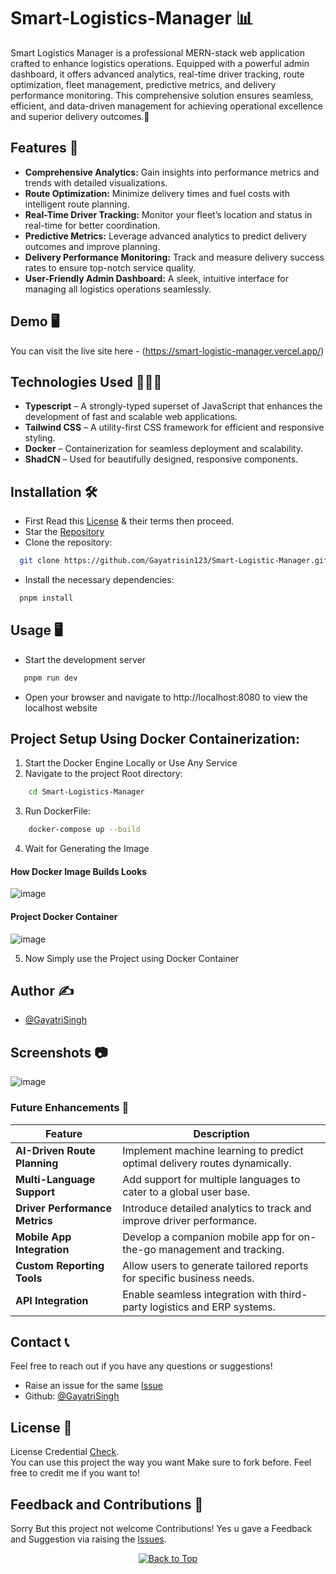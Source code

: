 # Smart-Logistics-Manager 📊

Smart Logistics Manager is a professional MERN-stack web application crafted to enhance logistics operations. Equipped with a powerful admin dashboard, it offers advanced analytics, real-time driver tracking, route optimization, fleet management, predictive metrics, and delivery performance monitoring. This comprehensive solution ensures seamless, efficient, and data-driven management for achieving operational excellence and superior delivery outcomes.🚀


## Features 🚀

- **Comprehensive Analytics:** Gain insights into performance metrics and trends with detailed visualizations.
- **Route Optimization:** Minimize delivery times and fuel costs with intelligent route planning.
- **Real-Time Driver Tracking:** Monitor your fleet’s location and status in real-time for better coordination.
- **Predictive Metrics:** Leverage advanced analytics to predict delivery outcomes and improve planning.
- **Delivery Performance Monitoring:** Track and measure delivery success rates to ensure top-notch service quality.
- **User-Friendly Admin Dashboard:** A sleek, intuitive interface for managing all logistics operations seamlessly.

## Demo 🖥️
You can visit the live site here - (https://smart-logistic-manager.vercel.app/)

## Technologies Used 👨🏻‍💻
- **Typescript** – A strongly-typed superset of JavaScript that enhances the development of fast and scalable web applications.
- **Tailwind CSS** – A utility-first CSS framework for efficient and responsive styling.
- **Docker** – Containerization for seamless deployment and scalability.
- **ShadCN** – Used for beautifully designed, responsive components.

## Installation 🛠️
- First Read this [License](https://github.com/Gayatrisin123/Smart-Logistic-Manager/blob/main/LICENSE) & their terms then proceed.
- Star the [Repository](https://github.com/Gayatrisin123/Smart-Logistic-Manager)
- Clone the repository:
```bash
  git clone https://github.com/Gayatrisin123/Smart-Logistic-Manager.git
```
- Install the necessary dependencies:
```bash
  pnpm install
```

## Usage 🖥️
- Start the development server
```bash
   pnpm run dev
 ```
- Open your browser and navigate to http://localhost:8080 to view the localhost website

## Project Setup Using Docker Containerization:
1. Start the Docker Engine Locally or Use Any Service
2. Navigate to the project Root directory:
```bash
    cd Smart-Logistics-Manager
```
3. Run DockerFile:
```bash
    docker-compose up --build
```
4. Wait for Generating the Image

#### How Docker Image Builds Looks

![image](https://github.com/user-attachments/assets/94c2c200-ea55-424c-a927-70959ad94de7)

#### Project Docker Container

![image](https://github.com/user-attachments/assets/268de66a-0ac9-4064-bd81-4ccb82be89f9)

5. Now Simply use the Project using Docker Container

## Author ✍️
- [@GayatriSingh](https://github.com/Gayatrisin123)

## Screenshots 📷
![image](https://github.com/user-attachments/assets/0e18cdc9-9b5b-4fbf-837e-73b85bbe9e77)

### Future Enhancements 🧭  

| Feature                       | Description                                                                 |
|-------------------------------|-----------------------------------------------------------------------------|
| **AI-Driven Route Planning**  | Implement machine learning to predict optimal delivery routes dynamically. |
| **Multi-Language Support**    | Add support for multiple languages to cater to a global user base.         |
| **Driver Performance Metrics**| Introduce detailed analytics to track and improve driver performance.      |
| **Mobile App Integration**    | Develop a companion mobile app for on-the-go management and tracking.      |
| **Custom Reporting Tools**    | Allow users to generate tailored reports for specific business needs.      |
| **API Integration**           | Enable seamless integration with third-party logistics and ERP systems.    |

## Contact 📞
Feel free to reach out if you have any questions or suggestions!

- Raise an issue for the same [Issue](https://github.com/Gayatrisin123/Smart-Logistics-Manager/issues)
- Github: [@GayatriSingh](https://github.com/Gayatrisin123)

## License 📄
License Credential [Check](https://github.com/Gayatrisin123/Smart-Logistic-Manager/blob/main/LICENSE). </br>You can use this project the way you want Make sure to fork before. Feel free to credit me if you want to!

## Feedback and Contributions 💌
Sorry But this project not welcome Contributions! Yes u gave a Feedback and Suggestion via raising the [Issues](https://github.com/Gayatrisin123/Smart-Logistic-Manager/issues).

<div align="center">
    <a href="#top">
        <img src="https://img.shields.io/badge/Back%20to%20Top-000000?style=for-the-badge&logo=github&logoColor=white" alt="Back to Top">
    </a>
</div>

